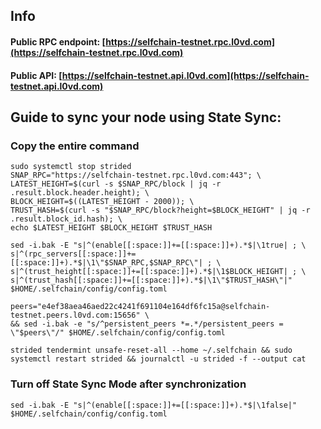 ## Info
#### Public RPC endpoint: [https://selfchain-testnet.rpc.l0vd.com](https://selfchain-testnet.rpc.l0vd.com)
#### Public API: [https://selfchain-testnet.api.l0vd.com](https://selfchain-testnet.api.l0vd.com)

## Guide to sync your node using State Sync:

### Copy the entire command
```
sudo systemctl stop strided
SNAP_RPC="https://selfchain-testnet.rpc.l0vd.com:443"; \
LATEST_HEIGHT=$(curl -s $SNAP_RPC/block | jq -r .result.block.header.height); \
BLOCK_HEIGHT=$((LATEST_HEIGHT - 2000)); \
TRUST_HASH=$(curl -s "$SNAP_RPC/block?height=$BLOCK_HEIGHT" | jq -r .result.block_id.hash); \
echo $LATEST_HEIGHT $BLOCK_HEIGHT $TRUST_HASH

sed -i.bak -E "s|^(enable[[:space:]]+=[[:space:]]+).*$|\1true| ; \
s|^(rpc_servers[[:space:]]+=[[:space:]]+).*$|\1\"$SNAP_RPC,$SNAP_RPC\"| ; \
s|^(trust_height[[:space:]]+=[[:space:]]+).*$|\1$BLOCK_HEIGHT| ; \
s|^(trust_hash[[:space:]]+=[[:space:]]+).*$|\1\"$TRUST_HASH\"|" $HOME/.selfchain/config/config.toml

peers="e4ef38aea46aed22c4241f691104e164df6fc15a@selfchain-testnet.peers.l0vd.com:15656" \
&& sed -i.bak -e "s/^persistent_peers *=.*/persistent_peers = \"$peers\"/" $HOME/.selfchain/config/config.toml 

strided tendermint unsafe-reset-all --home ~/.selfchain && sudo systemctl restart strided && journalctl -u strided -f --output cat
```

### Turn off State Sync Mode after synchronization
```
sed -i.bak -E "s|^(enable[[:space:]]+=[[:space:]]+).*$|\1false|" $HOME/.selfchain/config/config.toml
```
